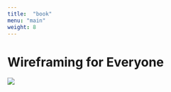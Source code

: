 ```yaml
---
title:  "book"
menu: "main"
weight: 8
---
```


# Wireframing for Everyone

![](/img/wfe-book-lg.png)

